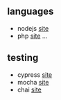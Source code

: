 ## languages
- nodejs [site](https://nodejs.org/en/)
- php [site](http://php.net/)
...
## testing
- cypress [site](https://www.cypress.io/)
- mocha [site](https://mochajs.org/)
- chai [site](https://www.chaijs.com/)
